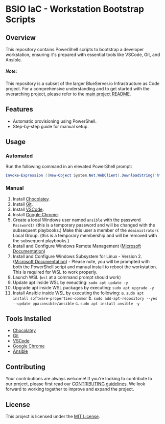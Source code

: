 # BSIO IaC - Workstation Bootstrap Scripts

## Overview

This repository contains PowerShell scripts to bootstrap a developer workstation, ensuring it's prepared with essential tools like VSCode, Git, and Ansible.

##### **Note**:

This repository is a subset of the larger BlueServer.io Infrastructure as Code project. For a comprehensive understanding and to get started with the overarching project, please refer to the [main project README](https://github.com/blueserverio/bsio.iac.provision_environment/blob/main/README.md).


## Features

- Automatic provisioning using PowerShell.
- Step-by-step guide for manual setup.

## Usage

### Automated

Run the following command in an elevated PowerShell prompt:
```powershell
Invoke-Expression ((New-Object System.Net.WebClient).DownloadString('https://raw.githubusercontent.com/blueserverio/bsio.iac.scripts.workstation_bootstrap/main/bootstrap.ps1'))
```

### Manual
1. Install [Chocolatey](https://chocolatey.org/).
2. Install [Git](https://git-scm.com/).
3. Install [VSCode](https://code.visualstudio.com/).
4. Install [Google Chrome](https://www.google.com/chrome/dr/download/).
5. Create a local Windows user named `ansible` with the password `Password1!` (this is a temporary password and will be changed with the subsequent playbooks.) Make this user a member of the `Administrators` Local Group. (this is a temporary membership and will be removed with the subsequent playbooks.)
6. Install and Configure Windows Remote Management ([Microsoft Documentation](https://learn.microsoft.com/en-us/windows/win32/winrm/installation-and-configuration-for-windows-remote-management))
7. Install and Configure Windows Subsystem for Linux - Version 2.  ([Microsoft Documentation](https://learn.microsoft.com/en-us/windows/wsl/install)) - Please note, you will be prompted with both the PowerShell script and manual install to reboot the workstation.  This is required for WSL to work properly.  
8. Launch WSL (`wsl` at a command prompt should work)
9. Update apt inside WSL by exeucting: `sudo apt update -y` 
10. Upgrade apt inside WSL packages by executing: `sudo apt upgrade -y`
11. Install Ansible inside WSL by executing the following:
    a. `sudo apt install software-properties-common`
    b. `sudo add-apt-repository --yes --update ppa:ansible/ansible`
    c. `sudo apt install ansible -y`

## Tools Installed
- [Chocolatey](https://chocolatey.org/)
- [Git](https://git-scm.com/)
- [VSCode](https://code.visualstudio.com/)
- [Google Chrome](https://www.google.com/chrome/dr/download/)
- [Ansible](https://www.ansible.com/)

## Contributing
Your contributions are always welcome! If you're looking to contribute to our project, please first read our [CONTRIBUTING guidelines](https://github.com/blueserverio/bsio.iac.provision_environment/blob/main/CONTRIBUTING.md). We look forward to working together to improve and expand the project.


## License
This project is licensed under the [MIT License](LICENSE).
